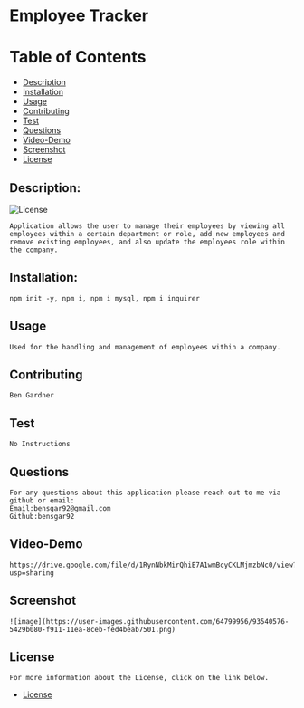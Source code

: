   
# Employee Tracker

# Table of Contents

- [Description](#description)
- [Installation](#installation) 
- [Usage](#usage)
- [Contributing](#contributing)
- [Test](#test)
- [Questions](#questions)
- [Video-Demo](#video-demo)
- [Screenshot](#screenshot)
- [License](#license)

## Description:
![License](https://img.shields.io/badge/License-MIT-blue.svg "License Badge")

    Application allows the user to manage their employees by viewing all employees within a certain department or role, add new employees and remove existing employees, and also update the employees role within the company.
## Installation:
    npm init -y, npm i, npm i mysql, npm i inquirer
## Usage
    Used for the handling and management of employees within a company.
## Contributing
    Ben Gardner
## Test
    No Instructions
## Questions
    For any questions about this application please reach out to me via github or email:
    Email:bensgar92@gmail.com
    Github:bensgar92
## Video-Demo
    https://drive.google.com/file/d/1RynNbkMirQhiE7A1wmBcyCKLMjmzbNc0/view?usp=sharing
## Screenshot
    ![image](https://user-images.githubusercontent.com/64799956/93540576-5429b080-f911-11ea-8ceb-fed4beab7501.png)
## License
    For more information about the License, click on the link below.



- [License](https://opensource.org/Licenses/MIT)
